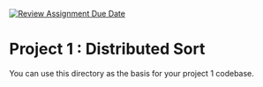 [![Review Assignment Due Date](https://classroom.github.com/assets/deadline-readme-button-24ddc0f5d75046c5622901739e7c5dd533143b0c8e959d652212380cedb1ea36.svg)](https://classroom.github.com/a/q5fbA5Yn)
# **Project 1 : Distributed Sort**

You can use this directory as the basis for your project 1 codebase.
